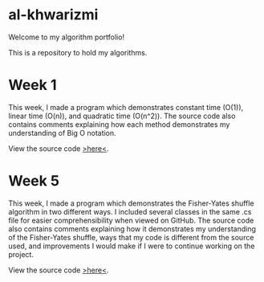 # al-khwarizmi
Welcome to my algorithm portfolio!

This is a repository to hold my algorithms.
# Week 1
This week, I made a program which demonstrates constant time (O(1)), linear time (O(n)), and quadratic time (O(n^2)). The source code also contains comments explaining how each method demonstrates my understanding of Big O notation.

View the source code [>here<](https://github.com/fatjosephina/al-khwarizmi/blob/main/AssignmentI/AssignmentI/Program.cs).
# Week 5
This week, I made a program which demonstrates the Fisher-Yates shuffle algorithm in two different ways. I included several classes in the same .cs file for easier comprehensibility when viewed on GitHub. The source code also contains comments explaining how it demonstrates my understanding of the Fisher-Yates shuffle, ways that my code is different from the source used, and improvements I would make if I were to continue working on the project.

View the source code [>here<](https://github.com/fatjosephina/al-khwarizmi/blob/main/AssignmentII/AssignmentII/Program.cs).
